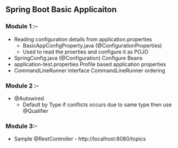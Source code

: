 ## Spring Boot Basic Applicaiton

### Module 1 :-

 * Reading configuration details from application.properties
	* BasicAppConfigProperty.java (@ConfigurationProperties)
	* Used to read the proerties and configure it as POJO
 * SpringConfig.java (@Configuration)
        Configure Beans
 * application-test.properties
        Profile based application properties
 * CommandLineRunner interface
        CommandLineRunner ordering
                
### Module 2 :- 

 * @Autowired
	* Default by Type if conflicts occurs due to same type then use @Qualifier
               
### Module 3:-

 * Sample @RestController - http://localhost:8080/topics
